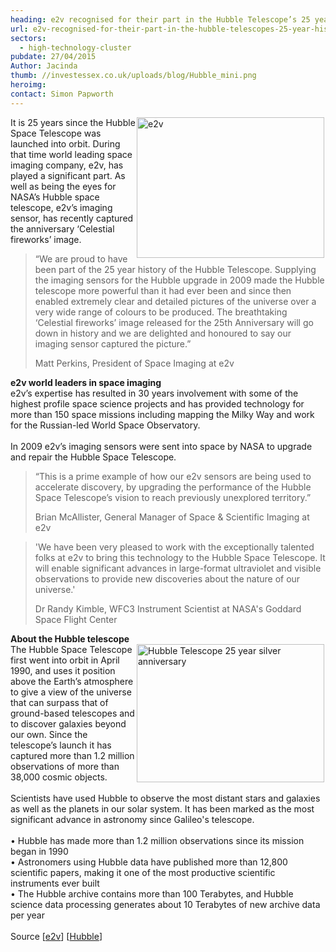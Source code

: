 ```yaml
---
heading: e2v recognised for their part in the Hubble Telescope’s 25 year history
url: e2v-recognised-for-their-part-in-the-hubble-telescopes-25-year-history
sectors:
  - high-technology-cluster 
pubdate: 27/04/2015
Author: Jacinda
thumb: //investessex.co.uk/uploads/blog/Hubble_mini.png
heroimg: 
contact: Simon Papworth
---
```

<p><img alt='e2v's imaging sensor catches Hubble Telescope's silver anniversary Celestial Fireworks image' src='http://www.investessex.co.uk/uploads/blog/Hubble_300.png' style='float:right; height:225px; margin-left:2px; margin-right:2px; width:300px'/>It is 25 years since the Hubble Space Telescope was launched into orbit. During that time world leading space imaging company, e2v, has played a significant part. As well as being the eyes for NASA’s Hubble space telescope, e2v’s imaging sensor, has recently captured the anniversary ‘Celestial fireworks’ image.</p><blockquote><p>“We are proud to have been part of the 25 year history of the Hubble Telescope. Supplying the imaging sensors for the Hubble upgrade in 2009 made the Hubble telescope more powerful than it had ever been and since then enabled extremely clear and detailed pictures of the universe over a very wide range of colours to be produced. The breathtaking ‘Celestial fireworks’ image released for the 25th Anniversary will go down in history and we are delighted and honoured to say our imaging sensor captured the picture.”</p><p>Matt Perkins, President of Space Imaging at e2v</p></blockquote><p><strong>e2v world leaders in space imaging</strong><br/>e2v’s expertise has resulted in 30 years involvement with some of the highest profile space science projects and has provided technology for more than 150 space missions including mapping the Milky Way and work for the Russian-led World Space Observatory.<br/><br/>In 2009 e2v’s imaging sensors were sent into space by NASA to upgrade and repair the Hubble Space Telescope.</p><blockquote><p>“This is a prime example of how our e2v sensors are being used to accelerate discovery, by upgrading the performance of the Hubble Space Telescope’s vision to reach previously unexplored territory.”</p><p>Brian McAllister, General Manager of Space &amp; Scientific Imaging at e2v</p></blockquote><blockquote><p>'We have been very pleased to work with the exceptionally talented folks at e2v to bring this technology to the Hubble Space Telescope. It will enable significant advances in large-format ultraviolet and visible observations to provide new discoveries about the nature of our universe.'</p><p>Dr Randy Kimble, WFC3 Instrument Scientist at NASA's Goddard Space Flight Center</p></blockquote><p><strong>About the Hubble telescope</strong><br/><img alt='Hubble Telescope 25 year silver anniversary' src='http://www.investessex.co.uk/uploads/blog/Hubble_telescope_300.jpg' style='float:right; height:221px; margin-left:2px; margin-right:2px; width:300px'/>The Hubble Space Telescope first went into orbit in April 1990, and uses it position above the Earth’s atmosphere to give a view of the universe that can surpass that of ground-based telescopes and to discover galaxies beyond our own. Since the telescope’s launch it has captured more than 1.2 million observations of more than 38,000 cosmic objects.<br/><br/>Scientists have used Hubble to observe the most distant stars and galaxies as well as the planets in our solar system. It has been marked as the most significant advance in astronomy since Galileo's telescope.<br/><br/>• Hubble has made more than 1.2 million observations since its mission began in 1990<br/>• Astronomers using Hubble data have published more than 12,800 scientific papers, making it one of the most productive scientific instruments ever built<br/>• The Hubble archive contains more than 100 Terabytes, and Hubble science data processing generates about 10 Terabytes of new archive data per year<br/><br/>Source [<a href='http://www.e2v.com/news/e2v-are-honoured-to-have-been-part-of-the-hubble-telescopes-25-year-history/' target='_blank'>e2v</a>] [<a href='http://hubble25th.org/' target='_blank'>Hubble</a>]</p>
